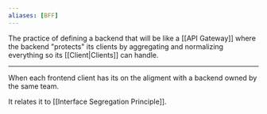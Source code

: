 ```yaml
---
aliases: [BFF]
---
```


The practice of defining a backend that will be like a [[API Gateway]] where the backend "protects" its clients by aggregating and normalizing everything so its [[Client|Clients]] can handle.

---

When each frontend client has its on the aligment with a backend owned by the same team.

It relates  it to [[Interface Segregation Principle]].